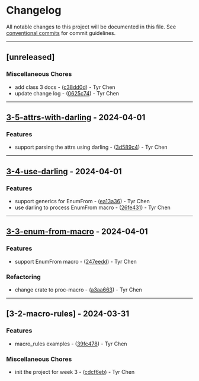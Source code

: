 # Changelog

All notable changes to this project will be documented in this file. See [conventional commits](https://www.conventionalcommits.org/) for commit guidelines.

---
## [unreleased]

### Miscellaneous Chores

- add class 3 docs - ([c38dd0d](https://github.com/tyr-rust-bootcamp/03_macros/commit/c38dd0dd7ac52df7ccecaeec4bba6bb93d402664)) - Tyr Chen
- update change log - ([0625c74](https://github.com/tyr-rust-bootcamp/03_macros/commit/0625c7404a4417c5db2b766d883c7737f49eef2f)) - Tyr Chen

---
## [3-5-attrs-with-darling](https://github.com/tyr-rust-bootcamp/03_macros/compare/v3-4-use-darling..v3-5-attrs-with-darling) - 2024-04-01

### Features

- support parsing the attrs using darling - ([3d589c4](https://github.com/tyr-rust-bootcamp/03_macros/commit/3d589c4f9a5f5210799a96954375e09ebd36d21c)) - Tyr Chen

---
## [3-4-use-darling](https://github.com/tyr-rust-bootcamp/03_macros/compare/v3-3-enum-from-macro..v3-4-use-darling) - 2024-04-01

### Features

- support generics for EnumFrom - ([ea13a36](https://github.com/tyr-rust-bootcamp/03_macros/commit/ea13a36018acb5fb6158fe6e2db5d8e6aeb2e95e)) - Tyr Chen
- use darling to process EnumFrom macro - ([26fe431](https://github.com/tyr-rust-bootcamp/03_macros/commit/26fe4311647a66b554c8a822e0dd8404fef4779c)) - Tyr Chen

---
## [3-3-enum-from-macro](https://github.com/tyr-rust-bootcamp/03_macros/compare/v3-2-macro-rules..v3-3-enum-from-macro) - 2024-04-01

### Features

- support EnumFrom macro - ([247eedd](https://github.com/tyr-rust-bootcamp/03_macros/commit/247eedda881485f3ebcacfd15621f71e9b3e0404)) - Tyr Chen

### Refactoring

- change crate to proc-macro - ([a3aa663](https://github.com/tyr-rust-bootcamp/03_macros/commit/a3aa663e3d739f1ab434a93323fdaffed751d7e1)) - Tyr Chen

---
## [3-2-macro-rules] - 2024-03-31

### Features

- macro_rules examples - ([39fc478](https://github.com/tyr-rust-bootcamp/03_macros/commit/39fc478dbf80476875050d46d24a4f6b46728abd)) - Tyr Chen

### Miscellaneous Chores

- init the project for week 3 - ([cdcf6eb](https://github.com/tyr-rust-bootcamp/03_macros/commit/cdcf6eb6ab42e4c5bcb97afe065f22cb54d16f7a)) - Tyr Chen

<!-- generated by git-cliff -->
